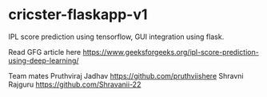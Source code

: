 # cricster-flaskapp-v1
IPL score prediction using tensorflow, GUI  integration using flask.

Read GFG article here
https://www.geeksforgeeks.org/ipl-score-prediction-using-deep-learning/

Team mates 
Pruthviraj Jadhav 
https://github.com/pruthviishere
Shravni Rajguru
https://github.com/Shravanii-22
